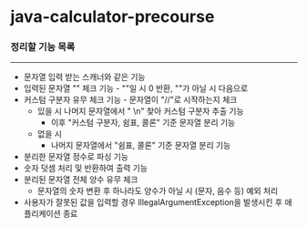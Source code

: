 # java-calculator-precourse

### 정리할 기능 목록
---
- 문자열 입력 받는 스캐너와 같은 기능
- 입력된 문자열 "" 체크 기능 - ""일 시 0 반환, ""가 아닐 시 다음으로
- 커스텀 구분자 유무 체크 기능 - 문자열이 "//"로 시작하는지 체크
  - 있을 시 나머지 문자열에서 " \n" 찾아 커스텀 구분자 추출 기능
     - 이후 "커스텀 구분자, 쉼표, 콜론" 기준 문자열 분리 기능
   - 없을 시
     - 나머지 문자열에서 "쉼표, 콜론" 기준 문자열 분리 기능
- 분리한 문자열 정수로 파싱 기능
- 숫자 덧셈 처리 및 반환하여 출력 기능
- 분리된 문자열 전체 양수 유무 체크
   - 문자열의 숫자 변환 후 하나라도 양수가 아닐 시 (문자, 음수 등) 예외 처리
- 사용자가 잘못된 값을 입력할 경우 IllegalArgumentException을 발생시킨 후 애플리케이션 종료
